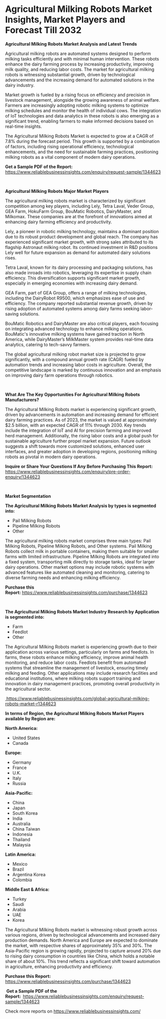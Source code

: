 <p><h1>Agricultural Milking Robots Market Insights, Market Players and Forecast Till 2032</h1></p><p><strong>Agricultural Milking Robots Market Analysis and Latest Trends</strong></p>
<p><p>Agricultural milking robots are automated systems designed to perform milking tasks efficiently and with minimal human intervention. These robots enhance the dairy farming process by increasing productivity, improving milk quality, and reducing labor costs. The market for agricultural milking robots is witnessing substantial growth, driven by technological advancements and the increasing demand for automated solutions in the dairy industry.</p><p>Market growth is fueled by a rising focus on efficiency and precision in livestock management, alongside the growing awareness of animal welfare. Farmers are increasingly adopting robotic milking systems to optimize milking schedules and monitor the health of individual cows. The integration of IoT technologies and data analytics in these robots is also emerging as a significant trend, enabling farmers to make informed decisions based on real-time insights.</p><p>The Agricultural Milking Robots Market is expected to grow at a CAGR of 7.8% during the forecast period. This growth is supported by a combination of factors, including rising operational efficiency, technological enhancements, and the need for sustainable farming practices, positioning milking robots as a vital component of modern dairy operations.</p></p>
<p><strong>Get a Sample PDF of the Report:&nbsp;</strong> <a href="https://www.reliablebusinessinsights.com/enquiry/request-sample/1344623?utm_campaign=2789&utm_medium=2&utm_source=Github&utm_content=ia&utm_term=24032025&utm_id=agricultural-milking-robots">https://www.reliablebusinessinsights.com/enquiry/request-sample/1344623</a></p>
<p>&nbsp;</p>
<p><strong>Agricultural Milking Robots Major Market Players</strong></p>
<p><p>The agricultural milking robots market is characterized by significant competition among key players, including Lely, Tetra Laval, Veder Group, GEA Farm, HokuFarm Group, BouMatic Robotics, DairyMaster, and Milkomax. These companies are at the forefront of innovations aimed at enhancing dairy farming efficiency and productivity.</p><p>Lely, a pioneer in robotic milking technology, maintains a dominant position due to its robust product development and global reach. The company has experienced significant market growth, with strong sales attributed to its flagship Astronaut milking robot. Its continued investment in R&D positions Lely well for future expansion as demand for automated dairy solutions rises.</p><p>Tetra Laval, known for its dairy processing and packaging solutions, has also made inroads into robotics, leveraging its expertise in supply chain efficiency. This diversification supports significant market growth, especially in emerging economies with increasing dairy demand.</p><p>GEA Farm, part of GEA Group, offers a range of milking technologies, including the DairyRobot R9500, which emphasizes ease of use and efficiency. The company reported substantial revenue growth, driven by rising adoption of automated systems among dairy farms seeking labor-saving solutions.</p><p>BouMatic Robotics and DairyMaster are also critical players, each focusing on integrating advanced technology to enhance milking operations. BouMatic's innovative milking systems have gained traction in North America, while DairyMaster’s MilkMaster system provides real-time data analytics, catering to tech-savvy farmers.</p><p>The global agricultural milking robot market size is projected to grow significantly, with a compound annual growth rate (CAGR) fueled by automation trends and increasing labor costs in agriculture. Overall, the competitive landscape is marked by continuous innovation and an emphasis on improving dairy farm operations through robotics.</p></p>
<p>&nbsp;</p>
<p><strong>What Are The Key Opportunities For Agricultural Milking Robots Manufacturers?</strong></p>
<p><p>The Agricultural Milking Robots market is experiencing significant growth, driven by advancements in automation and increasing demand for efficient dairy farming practices. As of 2023, the market is valued at approximately $2.5 billion, with an expected CAGR of 11% through 2030. Key trends include the integration of IoT and AI for precision farming and improved herd management. Additionally, the rising labor costs and a global push for sustainable agriculture further propel market expansion. Future outlook suggests a shift towards more customized solutions, enhanced user interfaces, and greater adoption in developing regions, positioning milking robots as pivotal in modern dairy operations.</p></p>
<p><strong>Inquire or Share Your Questions If Any Before Purchasing This Report:</strong> <a href="https://www.reliablebusinessinsights.com/enquiry/pre-order-enquiry/1344623?utm_campaign=2789&utm_medium=2&utm_source=Github&utm_content=ia&utm_term=24032025&utm_id=agricultural-milking-robots">https://www.reliablebusinessinsights.com/enquiry/pre-order-enquiry/1344623</a></p>
<p>&nbsp;</p>
<p><strong>Market Segmentation</strong></p>
<p><strong>The Agricultural Milking Robots Market Analysis by types is segmented into:</strong></p>
<p><ul><li>Pail Milking Robots</li><li>Pipeline Milking Robots</li><li>Other</li></ul></p>
<p><p>The agricultural milking robots market comprises three main types: Pail Milking Robots, Pipeline Milking Robots, and Other systems. Pail Milking Robots collect milk in portable containers, making them suitable for smaller farms with limited infrastructure. Pipeline Milking Robots are integrated into a fixed system, transporting milk directly to storage tanks, ideal for larger dairy operations. Other market options may include robotic systems with advanced features like automated cleaning and monitoring, catering to diverse farming needs and enhancing milking efficiency.</p></p>
<p><strong>Purchase this Report:&nbsp;</strong><a href="https://www.reliablebusinessinsights.com/purchase/1344623?utm_campaign=2789&utm_medium=2&utm_source=Github&utm_content=ia&utm_term=24032025&utm_id=agricultural-milking-robots">https://www.reliablebusinessinsights.com/purchase/1344623</a></p>
<p>&nbsp;</p>
<p><strong>The Agricultural Milking Robots Market Industry Research by Application is segmented into:</strong></p>
<p><ul><li>Farm</li><li>Feedlot</li><li>Other</li></ul></p>
<p><p>The Agricultural Milking Robots market is experiencing growth due to their application across various settings, particularly on farms and feedlots. In farms, these robots enhance milking efficiency, improve animal health monitoring, and reduce labor costs. Feedlots benefit from automated systems that streamline the management of livestock, ensuring timely milking and feeding. Other applications may include research facilities and educational institutions, where milking robots support training and innovation in dairy management practices, promoting overall productivity in the agricultural sector.</p></p>
<p><a href="https://www.reliablebusinessinsights.com/global-agricultural-milking-robots-market-r1344623?utm_campaign=2789&utm_medium=2&utm_source=Github&utm_content=ia&utm_term=24032025&utm_id=agricultural-milking-robots">&nbsp;https://www.reliablebusinessinsights.com/global-agricultural-milking-robots-market-r1344623</a></p>
<p><strong>In terms of Region, the Agricultural Milking Robots Market Players available by Region are:</strong></p>
<p>
    <p> <strong> North America: </strong>
        <ul>
            <li>United States</li>
            <li>Canada</li>
        </ul>
        </p> 
    <p> <strong> Europe: </strong>
        <ul>
            <li>Germany</li>
            <li>France</li>
            <li>U.K.</li>
            <li>Italy</li>
            <li>Russia</li>
        </ul>
        </p> 
    <p> <strong> Asia-Pacific: </strong>
        <ul>
            <li>China</li>
            <li>Japan</li>
            <li>South Korea</li>
            <li>India</li>
            <li>Australia</li>
            <li>China Taiwan</li>
            <li>Indonesia</li>
            <li>Thailand</li>
            <li>Malaysia</li>
        </ul>
        </p> 
    <p> <strong> Latin America: </strong>
        <ul>
            <li>Mexico</li>
            <li>Brazil</li>
            <li>Argentina Korea</li>
            <li>Colombia</li>
        </ul>
        </p> 
    <p> <strong> Middle East & Africa: </strong>
        <ul>
            <li>Turkey</li>
            <li>Saudi</li>
            <li>Arabia</li>
            <li>UAE</li>
            <li>Korea</li>
        </ul>
    </p>
    </p>
<p><p>The Agricultural Milking Robots market is witnessing robust growth across various regions, driven by technological advancements and increased dairy production demands. North America and Europe are expected to dominate the market, with respective shares of approximately 35% and 30%. The Asia-Pacific region is growing rapidly, projected to capture around 20% due to rising dairy consumption in countries like China, which holds a notable share of about 10%. This trend reflects a significant shift toward automation in agriculture, enhancing productivity and efficiency.</p></p>
<p><strong>Purchase this Report: </strong><a href="https://www.reliablebusinessinsights.com/purchase/1344623?utm_campaign=2789&utm_medium=2&utm_source=Github&utm_content=ia&utm_term=24032025&utm_id=agricultural-milking-robots">https://www.reliablebusinessinsights.com/purchase/1344623</a></p>
<p>&nbsp;<strong>Get a Sample PDF of the Report:&nbsp;&nbsp;</strong><a href="https://www.reliablebusinessinsights.com/enquiry/request-sample/1344623?utm_campaign=2789&utm_medium=2&utm_source=Github&utm_content=ia&utm_term=24032025&utm_id=agricultural-milking-robots">https://www.reliablebusinessinsights.com/enquiry/request-sample/1344623</a></p>
<p><strong></strong></p>
<p>Check more reports on <a href="https://www.reliablebusinessinsights.com/?utm_campaign=2789&utm_medium=2&utm_source=Github&utm_content=ia&utm_term=24032025&utm_id=agricultural-milking-robots">https://www.reliablebusinessinsights.com/</a></p>